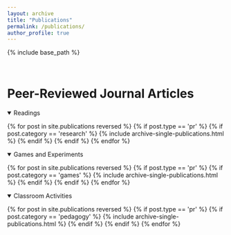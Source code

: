 ```yaml
---
layout: archive
title: "Publications"
permalink: /publications/
author_profile: true
---
```





{% include base_path %}

<br>

# __Peer-Reviewed Journal Articles__

<details open>
<summary>
Readings
</summary>

{% for post in site.publications reversed %}
  {% if post.type == 'pr' %}
      {% if post.category == 'research' %}
      {% include archive-single-publications.html %}
      {% endif %}
  {% endif %}
{% endfor %}

</details>


<details open>
<summary class="id1">
Games and Experiments
</summary>

{% for post in site.publications reversed %}
  {% if post.type == 'pr' %}
    {% if post.category == 'games' %}
    {% include archive-single-publications.html %}
    {% endif %}
  {% endif %}
{% endfor %}

</details>


<details open>
<summary class="id2">
Classroom Activities 
</summary>

{% for post in site.publications reversed %}
  {% if post.type == 'pr' %}
    {% if post.category == 'pedagogy' %}
    {% include archive-single-publications.html %}
    {% endif %}
  {% endif %}
{% endfor %}

</details>




